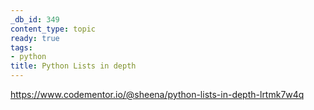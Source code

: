 ```yaml
---
_db_id: 349
content_type: topic
ready: true
tags:
- python
title: Python Lists in depth
---
```


https://www.codementor.io/@sheena/python-lists-in-depth-lrtmk7w4q